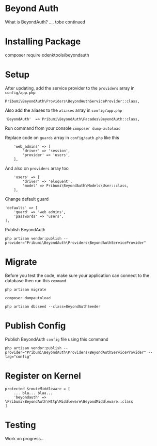 # Beyond Auth

What is BeyondAuth? .... tobe continued

# Installing Package

composer require odenktools/beyondauth

# Setup

After updating, add the service provider to the `providers` array in `config/app.php`

	Pribumi\BeyondAuth\Providers\BeyondAuthServiceProvider::class,

Also add the aliases to the `aliases` array in `config/app.php`

	'BeyondAuth'  => Pribumi\BeyondAuth\Facades\BeyondAuth::class,

Run command from your console ``composer dump-autoload``

Replace code on `guards` array in `config/auth.php` like this

        'web_admins' => [
            'driver' => 'session',
            'provider' => 'users',
        ],

And also on `providers` array too

        'users' => [
            'driver' => 'eloquent',
            'model' => Pribumi\BeyondAuth\Models\User::class,
        ],

Change default guard

    'defaults' => [
        'guard' => 'web_admins',
        'passwords' => 'users',
    ],
	
Publish BeyondAuth

	php artisan vendor:publish --provider="Pribumi\BeyondAuth\Providers\BeyondAuthServiceProvider"

# Migrate

Before you test the code, make sure your application can connect to the database then run this `command`

	php artisan migrate
	
	composer dumpautoload
	
	php artisan db:seed --class=BeyondAuthSeeder

# Publish Config

Publish BeyondAuth `config` file using this command

	php artisan vendor:publish --provider="Pribumi\BeyondAuth\Providers\BeyondAuthServiceProvider" --tag="config"

# Register on Kernel

	protected $routeMiddleware = [
		... bla... blaa...
		'beyondauth' => \Pribumi\BeyondAuth\Http\Middleware\BeyondMiddleware::class
	]

# Testing

Work on progress...